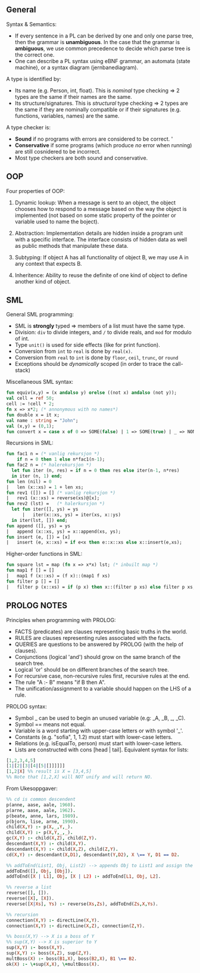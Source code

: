 General
-------

Syntax & Semantics:
- If every sentence in a PL can be derived by one and only one
parse tree, then the grammar is **unambiguous**. In the case
that the grammar is **ambiguous**, we use common precedence to
decide which parse tree is the correct one.
- One can describe a PL syntax using eBNF grammar, an automata 
(state machine), or a syntax diagram (jernbanediagram).

A type is identified by:
- Its name (e.g. Person, int, float). This is *nominal* type
checking => 2 types are the same if their names are the same.
- Its structure/signatures. This is *structural* type checking =>
2 types are the same if they are nominally compatible or if 
their signatures (e.g. functions, variables, names) are the same.

A type checker is:
- **Sound** if no programs with errors are considered to be correct. '
- **Conservative** if some programs (which produce *no* error
when running) are still cosnidered to be incorrect.
- Most type checkers are both sound and conservative.

OOP
---

Four properties of OOP:

1. Dynamic lookup: When a message is sent to an object, the
object chooses how to respond to a message based on the way
the object is implemented (not based on some static property
of the pointer or variable used to name the boject).

2. Abstraction: Implementation details are hidden inside a
program unit with a specific interface. The interface consists
of hidden data as well as public methods that manipulate these data.

3. Subtyping: If object A has all functionality of object B,
we may use A in any context that expects B.

4. Inheritence: Ability to reuse the definite of one kind of
object to define another kind of object.


SML
---

General SML programming:
- SML is **strongly** typed => members of a list must have the same type.
- Division: `div` to divide integers, and `/` to divide reals, and `mod` for modulo of int.
- Type `unit()` is used for side effects (like for print function).
- Conversion from `int` to `real` is done by `real(x)`.
- Conversion from `real` to `int` is done by `floor`, `ceil`, `trunc`, or `round`
- Exceptions should be *dynamically* scoped (in order to trace the call-stack)

Miscellaneous SML syntax:
```sml
fun equiv(x,y) = (x andalso y) orelse ((not x) andalso (not y));
val cell = ref 50;
cell := !cell * 2;
fn x => x*2; (* annonymous with no names*)
fun double x = it x;
val name : string = "John";
val (x,y) = (0,1);
fun convert x = case x of 0 => SOME(false) | 1 => SOME(true) | _ => NONE;
```

Recursions in SML:
```sml
fun fac1 n = (* vanlig rekursjon *)
    if n = 0 then 1 else n*fac1(n-1);
fun fac2 n = (* halerekursjon *)
  let fun iter (n, res) = if n = 0 then res else iter(n-1, n*res)
  in iter (n, 1) end;  
fun len (nil) = 0
|   len (x::xs) = 1 + len xs;
fun rev1 ([]) = [] (* vanlig rekursjon *)
|   rev1 (x::xs) = reverse(xs)@[x];
fun rev2 (lst) =   (* halerkursjon *)
  let fun iter([], ys) = ys
      |   iter(x::xs, ys) = iter(xs, x::ys)
  in iter(lst, []) end;
fun append ([], ys) = ys
|   append (x::xs, ys) = x::append(xs, ys);
fun insert (e, []) = [x]
|   insert (e, x::xs) = if e<x then e::x::xs else x::insert(e,xs);
```

Higher-order functions in SML:
```sml
fun square lst = map (fn x => x*x) lst; (* inbuilt map *)
fun map1 f [] = []
|   map1 f (x::xs) = (f x)::(map1 f xs)
fun filter p [] = []
|   filter p (x::xs) = if (p x) then x::(filter p xs) else filter p xs;
```

PROLOG NOTES
------------

Principles when programming with PROLOG:
- FACTS (predicates) are clauses representing basic truths in the world.
- RULES are clauses representing rules associated with the facts.
- QUERIES are questions to be answered by PROLOG (with the help of clauses).
- Conjunctions (logical 'and') should grow on the same branch of the search tree.
- Logical 'or' should be on different branches of the search tree.
- For recursive case, non-recursive rules first, recursive rules at the end.
- The rule "A :- B" means "if B then A".
- The unification/assignment to a variable should happen on the LHS of a rule.

PROLOG syntax:
- Symbol _ can be used to begin an unused variable (e.g: _A, _B, _, _C).
- Symbol \== means not equal.
- Variable is a word starting with upper-case letters or with symbol '_'.
- Constants (e.g. "sofia", 1, 1.2) must start with lower-case letters.
- Relations (e.g. isEqualTo, person) must start with lower-case letters.
- Lists are constructed with cons [head | tail]. Equivalent syntax for lists:
```prolog
[1,2,3,4,5]
[1|[2|[3|[4|[5|[]]]]]]
[1,2|X] %% result is X = [3,4,5]
%% Note that [1,2,X] will NOT unify and will return NO.
```	

From Ukesoppgaver:
```prolog
%% cd is common descendent
p(anne, aase, aale, 1960).
p(arne, aase, aale, 1962).
p(beate, anne, lars, 1989).
p(bjorn, lise, arne, 1990).
child(X,Y) :- p(X,_,Y,_).
child(X,Y) :- p(X,Y,_,_).
gc(X,Y) :- child(X,Z), child(Z,Y).
descendant(X,Y) :- child(X,Y).
descendant(X,Y) :- child(X,Z), child(Z,Y).
cd(X,Y) :- descendant(X,D1), descendant(Y,D2), X \== Y, D1 == D2.

%% addToEnd(List1, Obj, List2) --> appends Obj to List1 and assign the new list to List2
addToEnd([], Obj, [Obj]).
addToEnd([X | L1], Obj, [X | L2) :-	addToEnd[L1, Obj, L2].

%% reverse a list
reverse([], []).
reverse([X], [X]).
reverse([X|Xs], Ys) :- reverse(Xs,Zs), addToEnd(Zs,X,Ys).

%% recursion
connection(X,Y) :- directLine(X,Y).
connection(X,Y) :- directLine(X,Z), connection(Z,Y).

%% boss(X,Y) --> X is a boss of Y
%% sup(X,Y) --> X is superior to Y
sup(X,Y) :- boss(X,Y).
sup(X,Y) :- boss(X,Z), sup(Z,Y).
multBoss(X) :- boss(B1,X), boss(B2,X), B1 \== B2.
ok(X) :- \+sup(X,X), \+multBoss(X).
```